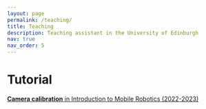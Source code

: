 ```yaml
---
layout: page
permalink: /teaching/
title: Teaching
description: Teaching assistant in the University of Edinburgh
nav: true
nav_order: 5
---
```


# Tutorial

<a href="https://docs.google.com/presentation/d/1VVYMQ03DhtEMqBTMHo4XKAKIhk7nN_mFxsp3Dcp5tf0/edit?usp=sharing"><i class="fas fa-file-pdf"></i> **Camera calibration** in [Introduction to Mobile Robotics (2022-2023)](http://www.drps.ed.ac.uk/22-23/dpt/cxinfr10085.htm)

